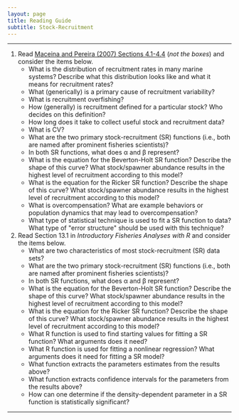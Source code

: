 ```yaml
---
layout: page
title: Reading Guide
subtitle: Stock-Recruitment
---
```


----

1. Read [Maceina and Pereira (2007) Sections 4.1-4.4](Maceina-Pereira-2007.pdf) (*not the boxes*) and consider the items below.
    * What is the distribution of recruitment rates in many marine systems? Describe what this distribution looks like and what it means for recruitment rates?
    * What (generically) is a primary cause of recruitment variability?
    * What is recruitment overfishing?
    * How (generally) is recruitment defined for a particular stock? Who decides on this definition?
    * How long does it take to collect useful stock and recruitment data?
    * What is CV?
    * What are the two primary stock-recruitment (SR) functions (i.e., both are named after prominent fisheries scientists)?
    * In both SR functions, what does &alpha; and &beta; represent?
    * What is the equation for the Beverton-Holt SR function? Describe the shape of this curve? What stock/spawner abundance results in the highest level of recruitment according to this model?
    * What is the equation for the Ricker SR function? Describe the shape of this curve? What stock/spawner abundance results in the highest level of recruitment according to this model?
    * What is overcompensation? What are example behaviors or population dynamics that may lead to overcompensation?
    * What type of statistical technique is used to fit a SR function to data? What type of "error structure" should be used with this technique?
1. Read Section 13.1 in *Introductory Fisheries Analyses with R* and consider the items below.
    * What are two characteristics of most stock-recruitment (SR) data sets?
    * What are the two primary stock-recruitment (SR) functions (i.e., both are named after prominent fisheries scientists)?
    * In both SR functions, what does &alpha; and &beta; represent?
    * What is the equation for the Beverton-Holt SR function? Describe the shape of this curve? What stock/spawner abundance results in the highest level of recruitment according to this model?
    * What is the equation for the Ricker SR function? Describe the shape of this curve? What stock/spawner abundance results in the highest level of recruitment according to this model?
    * What R function is used to find starting values for fitting a SR function? What arguments does it need?
    * What R function is used for fitting a nonlinear regression? What arguments does it need for fitting a SR model?
    * What function extracts the parameters estimates from the results above?
    * What function extracts confidence intervals for the parameters from the results above?
    * How can one determine if the density-dependent parameter in a SR function is statistically significant?

----

